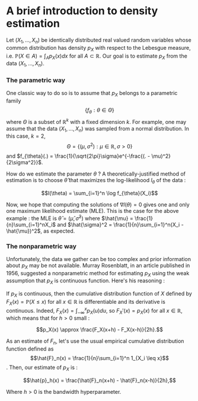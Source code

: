 # A brief introduction to density estimation

Let $(X_1,\ldots,X_n)$ be identically distributed real valued random variables whose common distribution has density $p_X$ with respect to the Lebesgue measure, i.e. $\mathbb{P}(X \in A) = \int_{A}p_X(x)dx$ for all $A \subset \mathbb{R}$. Our goal is to estimate $p_X$ from the data $(X_1,\ldots,X_n)$. 

### The parametric way

One classic way to do so is to assume that $p_X$ belongs to a parametric family $$\{f_{\theta} : \theta \in \Theta \}$$ where $\Theta$ is a subset of $\mathbb{R}^k$ with a fixed dimension $k$. For example, one may assume that the data $(X_1,\ldots,X_n)$ was sampled from a normal distribution. In this case, $k=2$, $$\Theta = \{(\mu, \sigma^2) : \mu \in \mathbb{R}, \sigma > 0\}$$ and $f_{\theta}(.) = \frac{1}{\sqrt{2\pi}\sigma}e^{-\frac{(. - \mu)^2}{2\sigma^2}}$.

How do we estimate the parameter $\theta$ ? A theoretically-justified method of estimation is to choose $\hat{\theta}$ that maximizes the log-likelihood $l_\theta$ of the data :

$$l(\theta) = \sum_{i=1}^n \log f_{\theta}(X_i)$$

Now, we hope that computing the solutions of $\nabla l(\theta) = 0$ gives one and only one maximum likelihood estimate (MLE). This is the case for the above example : the MLE is $\hat{\theta} = (\hat{\mu}, \hat{\sigma}^2)$ where $\hat{\mu} = \frac{1}{n}\sum_{i=1}^nX_i$ and $\hat{\sigma}^2 = \frac{1}{n}\sum_{i=1}^n(X_i - \hat{\mu})^2$, as expected.

### The nonparametric way

Unfortunately, the data we gather can be too complex and prior information about $p_X$ may be not available. Murray Rosenblatt, in an article published in 1956, suggested a nonparametric method for estimating $p_X$ using the weak assumption that $p_X$ is continuous function. Here's his reasoning :

If $p_X$ is continuous, then the cumulative distribution function of $X$ defined by $F_X(x) = \mathbb{P}(X\leq x)$ for all $x \in \mathbb{R}$ is differentiable and its derivative is continuous. Indeed, $F_X(x) = \int_{-\infty}^{x}p_X(u)du$, so $F_X'(x) = p_X(x)$ for all $x \in \mathbb{R}$, which means that for $h > 0$ small :

$$p_X(x) \approx \frac{F_X(x+h) - F_X(x-h)}{2h}.$$

As an estimate of $F_n$, let's use the usual empirical cumulative distribution function defined as $$\hat{F}_n(x) = \frac{1}{n}\sum_{i=1}^n 1_{X_i \leq x}$$. Then, our estimate of $p_X$ is :

$$\hat{p}_h(x) = \frac{\hat{F}_n(x+h) - \hat{F}_n(x-h)}{2h},$$

Where $h>0$ is the bandwidth hyperparameter.